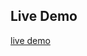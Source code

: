 ## Live Demo

[live demo]([https://harmonious-madeleine-7e1d04.netlify.app/](https://fastidious-tiramisu-8c05c6.netlify.app/))
